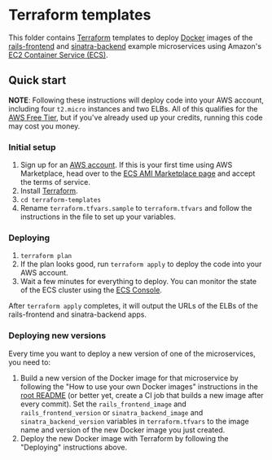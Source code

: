 # Terraform templates

This folder contains [Terraform](https://www.terraform.io/) templates to deploy [Docker](https://www.docker.com/)
images of the [rails-frontend](../rails-frontend) and [sinatra-backend](../sinatra-backend) example microservices using
Amazon's [EC2 Container Service (ECS)](https://aws.amazon.com/ecs/).

## Quick start

**NOTE**: Following these instructions will deploy code into your AWS account, including four `t2.micro` instances and
two ELBs. All of this qualifies for the [AWS Free Tier](https://aws.amazon.com/free/), but if you've already used up
your credits, running this code may cost you money.

### Initial setup

1. Sign up for an [AWS account](https://aws.amazon.com/). If this is your first time using AWS Marketplace, head over
   to the [ECS AMI Marketplace page](https://aws.amazon.com/marketplace/ordering?productId=4ce33fd9-63ff-4f35-8d3a-939b641f1931)
   and accept the terms of service.
2. Install [Terraform](https://www.terraform.io/).
3. `cd terraform-templates`
4. Rename `terraform.tfvars.sample` to `terraform.tfvars` and follow the instructions in the file to set up your
   variables.

### Deploying

1. `terraform plan`
2. If the plan looks good, run `terraform apply` to deploy the code into your AWS account.
3. Wait a few minutes for everything to deploy. You can monitor the state of the ECS cluster using the [ECS
   Console](https://console.aws.amazon.com/ecs/home).

After `terraform apply` completes, it will output the URLs of the ELBs of the rails-frontend and sinatra-backend apps.

### Deploying new versions

Every time you want to deploy a new version of one of the microservices, you need to:

1. Build a new version of the Docker image for that microservice by following the "How to use your own Docker images"
   instructions in the [root README](../README.md) (or better yet, create a CI job that builds a new image after every
   commit). Set the `rails_frontend_image` and `rails_frontend_version` or `sinatra_backend_image` and
   `sinatra_backend_version` variables in `terraform.tfvars` to the image name and version of the new Docker image you
   just created.
2. Deploy the new Docker image with Terraform by following the "Deploying" instructions above.
